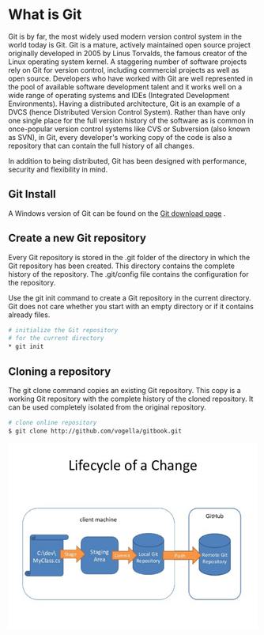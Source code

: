 # What is Git

Git is by far, the most widely used modern version control system in the world today is Git. Git is a mature, actively maintained open source project originally developed in 2005 by Linus Torvalds, the famous creator of the Linux operating system kernel. A staggering number of software projects rely on Git for version control, including commercial projects as well as open source. Developers who have worked with Git are well represented in the pool of available software development talent and it works well on a wide range of operating systems and IDEs (Integrated Development Environments).
Having a distributed architecture, Git is an example of a DVCS (hence Distributed Version Control System). Rather than have only one single place for the full version history of the software as is common in once-popular version control systems like CVS or Subversion (also known as SVN), in Git, every developer's working copy of the code is also a repository that can contain the full history of all changes.

In addition to being distributed, Git has been designed with performance, security and flexibility in mind.

## Git Install

A Windows version of Git can be found on the [Git download page] .


## Create a new Git repository

Every Git repository is stored in the .git folder of the directory in which the Git repository has been created. This directory contains the complete history of the repository. The .git/config file contains the configuration for the repository.

Use the git init command to create a Git repository in the current directory. Git does not care whether you start with an empty directory or if it contains already files.

```bash
# initialize the Git repository
# for the current directory
* git init
```

## Cloning a repository

The git clone command copies an existing Git repository. This copy is a working Git repository with the complete history of the cloned repository. It can be used completely isolated from the original repository.

```bash
# clone online repository
$ git clone http://github.com/vogella/gitbook.git
```

![](../img/intro-to-git-and-github-8-638.jpg)



[Git download page]: <https://git-scm.com/downloads>

